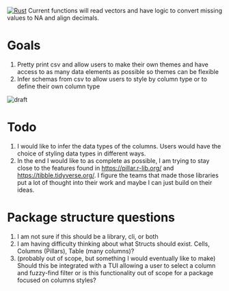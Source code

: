 [![Rust](https://github.com/alexhallam/tv/actions/workflows/rust.yml/badge.svg)](https://github.com/alexhallam/tv/actions/workflows/rust.yml)
Current functions will read vectors and have logic to convert missing values to NA and align decimals. 

# Goals
1. Pretty print csv and allow users to make their own themes and have access to as many data elements as possible so themes can be flexible
2. Infer schemas from csv to allow users to style by column type or to define their own column type

![draft](https://user-images.githubusercontent.com/9298693/117525069-abf35580-af8e-11eb-8384-7e54b02a037e.gif)


# Todo

1. I would like to infer the data types of the columns. Users would have the choice of styling data types in different ways.
2. In the end I would like to as complete as possible, I am trying to stay close to the features found in https://pillar.r-lib.org/ and https://tibble.tidyverse.org/. I figure the teams that made those libraries put a lot of thought into their work and maybe I can just build on their ideas.

# Package structure questions
1. I am not sure if this should be a library, cli, or both
2. I am having difficulty thinking about what Structs should exist. Cells, Columns (Pillars), Table (many columns)? 
3. (probably out of scope, but something I would eventually like to make) Should this be integrated with a TUI allowing a user to select a column and fuzzy-find filter or is this functionality out of scope for a package focused on columns styles?

